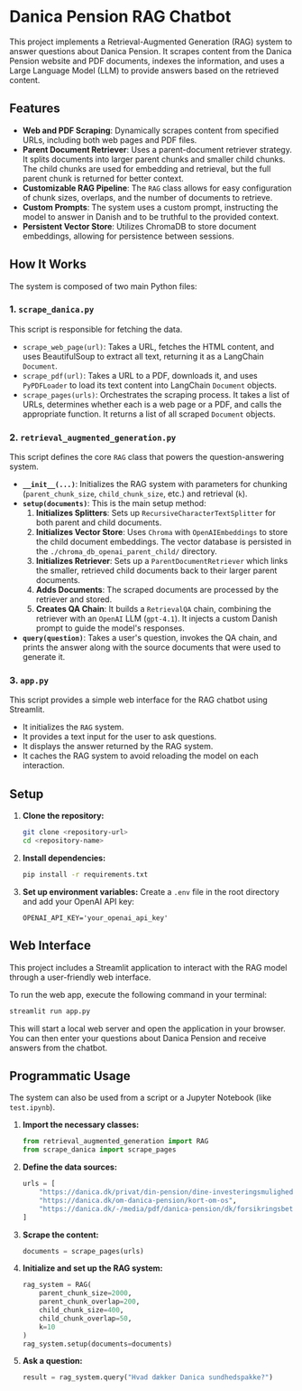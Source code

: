 # Danica Pension RAG Chatbot

This project implements a Retrieval-Augmented Generation (RAG) system to answer questions about Danica Pension. It scrapes content from the Danica Pension website and PDF documents, indexes the information, and uses a Large Language Model (LLM) to provide answers based on the retrieved content.

## Features

- **Web and PDF Scraping**: Dynamically scrapes content from specified URLs, including both web pages and PDF files.
- **Parent Document Retriever**: Uses a parent-document retriever strategy. It splits documents into larger parent chunks and smaller child chunks. The child chunks are used for embedding and retrieval, but the full parent chunk is returned for better context.
- **Customizable RAG Pipeline**: The `RAG` class allows for easy configuration of chunk sizes, overlaps, and the number of documents to retrieve.
- **Custom Prompts**: The system uses a custom prompt, instructing the model to answer in Danish and to be truthful to the provided context.
- **Persistent Vector Store**: Utilizes ChromaDB to store document embeddings, allowing for persistence between sessions.

## How It Works

The system is composed of two main Python files:

### 1. `scrape_danica.py`

This script is responsible for fetching the data.

- `scrape_web_page(url)`: Takes a URL, fetches the HTML content, and uses BeautifulSoup to extract all text, returning it as a LangChain `Document`.
- `scrape_pdf(url)`: Takes a URL to a PDF, downloads it, and uses `PyPDFLoader` to load its text content into LangChain `Document` objects.
- `scrape_pages(urls)`: Orchestrates the scraping process. It takes a list of URLs, determines whether each is a web page or a PDF, and calls the appropriate function. It returns a list of all scraped `Document` objects.

### 2. `retrieval_augmented_generation.py`

This script defines the core `RAG` class that powers the question-answering system.

- **`__init__(...)`**: Initializes the RAG system with parameters for chunking (`parent_chunk_size`, `child_chunk_size`, etc.) and retrieval (`k`).
- **`setup(documents)`**: This is the main setup method:
    1.  **Initializes Splitters**: Sets up `RecursiveCharacterTextSplitter` for both parent and child documents.
    2.  **Initializes Vector Store**: Uses `Chroma` with `OpenAIEmbeddings` to store the child document embeddings. The vector database is persisted in the `./chroma_db_openai_parent_child/` directory.
    3.  **Initializes Retriever**: Sets up a `ParentDocumentRetriever` which links the smaller, retrieved child documents back to their larger parent documents.
    4.  **Adds Documents**: The scraped documents are processed by the retriever and stored.
    5.  **Creates QA Chain**: It builds a `RetrievalQA` chain, combining the retriever with an `OpenAI` LLM (`gpt-4.1`). It injects a custom Danish prompt to guide the model's responses.
- **`query(question)`**: Takes a user's question, invokes the QA chain, and prints the answer along with the source documents that were used to generate it.

### 3. `app.py`

This script provides a simple web interface for the RAG chatbot using Streamlit.

- It initializes the `RAG` system.
- It provides a text input for the user to ask questions.
- It displays the answer returned by the RAG system.
- It caches the RAG system to avoid reloading the model on each interaction.

## Setup

1.  **Clone the repository:**
    ```bash
    git clone <repository-url>
    cd <repository-name>
    ```

2.  **Install dependencies:**
    ```bash
    pip install -r requirements.txt
    ```

3.  **Set up environment variables:**
    Create a `.env` file in the root directory and add your OpenAI API key:
    ```
    OPENAI_API_KEY='your_openai_api_key'
    ```

## Web Interface

This project includes a Streamlit application to interact with the RAG model through a user-friendly web interface.

To run the web app, execute the following command in your terminal:

```bash
streamlit run app.py
```

This will start a local web server and open the application in your browser. You can then enter your questions about Danica Pension and receive answers from the chatbot.

## Programmatic Usage

The system can also be used from a script or a Jupyter Notebook (like `test.ipynb`).

1.  **Import the necessary classes:**
    ```python
    from retrieval_augmented_generation import RAG
    from scrape_danica import scrape_pages
    ```

2.  **Define the data sources:**
    ```python
    urls = [
        "https://danica.dk/privat/din-pension/dine-investeringsmuligheder/alle-investeringsprodukter/danica-balance",
        "https://danica.dk/om-danica-pension/kort-om-os",
        "https://danica.dk/-/media/pdf/danica-pension/dk/forsikringsbetingelser/daekning-ved-sundhedssikring.pdf"
    ]
    ```

3.  **Scrape the content:**
    ```python
    documents = scrape_pages(urls)
    ```

4.  **Initialize and set up the RAG system:**
    ```python
    rag_system = RAG(
        parent_chunk_size=2000,
        parent_chunk_overlap=200,
        child_chunk_size=400,
        child_chunk_overlap=50,
        k=10
    )
    rag_system.setup(documents=documents)
    ```

5.  **Ask a question:**
    ```python
    result = rag_system.query("Hvad dækker Danica sundhedspakke?")
    ```
